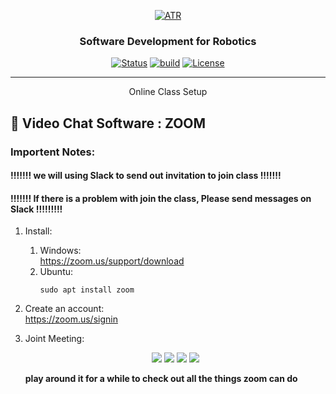 <p align="center">
  <a href="" rel="noopener">
 <img src="https://raw.githubusercontent.com/ksu-cs-robotics/Software-Development-for-Robotics/master/resources/images/ATR-logo.gif" alt="ATR"></a>
</p>

<h3 align="center">Software Development for Robotics</h3>

<div align="center">

  [![Status](https://img.shields.io/badge/status-active-success.svg)]() 
  [![build](https://img.shields.io/badge/build-melodic-green)]()
  [![License](https://img.shields.io/badge/license-MIT-blue.svg)](/LICENSE)

</div>

---

<p align="center"> Online Class Setup
</p>

## 🏁 Video Chat Software : ZOOM
### Importent Notes:
#### !!!!!!! we will using Slack to send out invitation to join class !!!!!!!
#### !!!!!!! If there is a problem with join the class, Please send messages on Slack !!!!!!!!!

1. Install:
    1. Windows:   
        https://zoom.us/support/download  
    1. Ubuntu:  
        ```
        sudo apt install zoom
        ```
1. Create an account:  
    https://zoom.us/signin

1. Joint Meeting:  
    <p align="center">
    <img src="https://raw.githubusercontent.com/ksu-cs-robotics/software-development-for-robotics-spring-2020/master/resources/images/zoom/zoom_1.jpg"/>

    <img src="https://raw.githubusercontent.com/ksu-cs-robotics/software-development-for-robotics-spring-2020/master/resources/images/zoom/zoom_2.jpg"/>

    <img src="https://raw.githubusercontent.com/ksu-cs-robotics/software-development-for-robotics-spring-2020/master/resources/images/zoom/zoom_3.jpg"/>

    <img src="https://raw.githubusercontent.com/ksu-cs-robotics/software-development-for-robotics-spring-2020/master/resources/images/zoom/zoom_4.jpg"/>
    </p>
    
    **play around it for a while to check out all the things zoom can do**